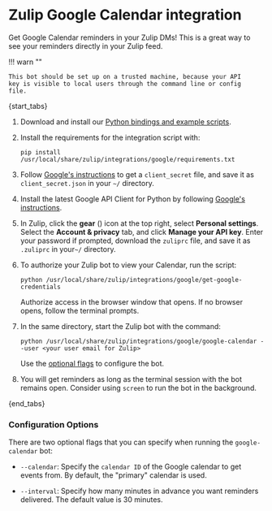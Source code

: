 # Zulip Google Calendar integration

Get Google Calendar reminders in your Zulip DMs! This is a great way to see
your reminders directly in your Zulip feed.

!!! warn ""

    This bot should be set up on a trusted machine, because your API
    key is visible to local users through the command line or config
    file.

{start_tabs}

1.  Download and install our
    [Python bindings and example scripts](/api/installation-instructions).

1.  Install the requirements for the integration script with:

    `pip install /usr/local/share/zulip/integrations/google/requirements.txt`

1.  Follow [Google's instructions][google-quickstart] to get a
    `client_secret` file, and save it as `client_secret.json` in your
    `~/` directory.

1.  Install the latest Google API Client for Python by following [Google's
    instructions][google-api-client].

1.  In Zulip, click the **gear** (<i class="fa fa-cog"></i>) icon at the top
    right, select **Personal settings**. Select the **Account & privacy**
    tab, and click **Manage your API key**. Enter your password if prompted,
    download the `zuliprc` file, and save it as `.zuliprc` in your`~/`
    directory.

1.  To authorize your Zulip bot to view your Calendar, run the script:

    `python /usr/local/share/zulip/integrations/google/get-google-credentials`

    Authorize access in the browser window that opens. If no browser opens,
    follow the terminal prompts.

1.  In the same directory, start the Zulip bot with the command:

    `python /usr/local/share/zulip/integrations/google/google-calendar --user <your user email for Zulip>`

    Use the [optional flags](#configuration-options) to configure the bot.

1.  You will get reminders as long as the terminal session with the bot
    remains open. Consider using `screen` to run the bot in the background.

{end_tabs}

### Configuration Options

There are two optional flags that you can specify when running the
`google-calendar` bot:

* `--calendar`: Specify the `calendar ID` of the Google calendar to get
  events from. By default, the "primary" calendar is used.

* `--interval`: Specify how many minutes in advance you want reminders
  delivered. The default value is 30 minutes.

[google-quickstart]: https://developers.google.com/google-apps/calendar/quickstart/python
[google-api-client]: https://developers.google.com/calendar/api/quickstart/python#install_the_google_client_library
